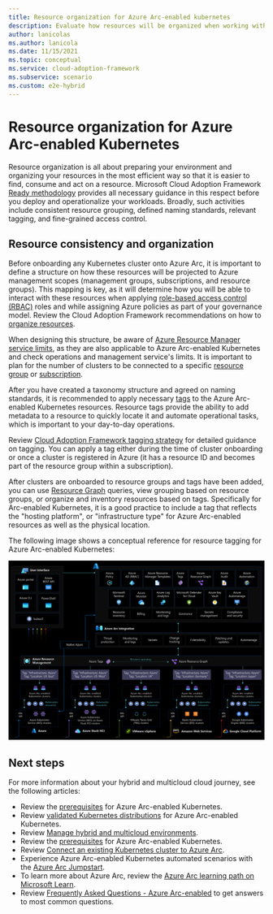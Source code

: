 ```yaml
---
title: Resource organization for Azure Arc-enabled kubernetes
description: Evaluate how resources will be organized when working with Azure Arc-enabled kubernetes
author: lanicolas
ms.author: lanicola
ms.date: 11/15/2021
ms.topic: conceptual
ms.service: cloud-adoption-framework
ms.subservice: scenario
ms.custom: e2e-hybrid
---
```


# Resource organization for Azure Arc-enabled Kubernetes

Resource organization is all about preparing your environment and organizing your resources in the most efficient way so that it is easier to find, consume and act on a resource. Microsoft Cloud Adoption Framework [Ready methodology](/azure/cloud-adoption-framework/ready/) provides all necessary guidance in this respect before you deploy and operationalize your workloads. Broadly, such activities include consistent resource grouping, defined naming standards, relevant tagging, and fine-grained access control.

## Resource consistency and organization

Before onboarding any Kubernetes cluster onto Azure Arc, it is important to define a structure on how these resources will be projected to Azure management scopes (management groups, subscriptions, and resource groups). This mapping is key, as it will determine how you will be able to interact with these resources when applying [role-based access control (RBAC)](./eslz-arc-kubernetes-identity-access-management.md) roles and while assigning Azure policies as part of your governance model. Review the Cloud Adoption Framework recommendations on how to [organize resources](/azure/cloud-adoption-framework/ready/azure-setup-guide/organize-resources?tabs=AzureManagementGroupsAndHierarchy).

When designing this structure, be aware of [Azure Resource Manager service limits](/azure/azure-resource-manager/management/azure-subscription-service-limits), as they are also applicable to Azure Arc-enabled Kubernetes and check operations and management service's limits. It is important to plan for the number of clusters to be connected to a specific [resource group](/azure/azure-resource-manager/management/azure-subscription-service-limits#resource-group-limits) or [subscription](/azure/azure-resource-manager/management/azure-subscription-service-limits#azure-kubernetes-service-limits).

After you have created a taxonomy structure and agreed on naming standards, it is recommended to apply necessary [tags](/azure/cloud-adoption-framework/manage/hybrid/server/best-practices/arc-inventory-tagging) to the Azure Arc-enabled Kubernetes resources. Resource tags provide the ability to add metadata to a resource to quickly locate it and automate operational tasks, which is important to your day-to-day operations.

Review [Cloud Adoption Framework tagging strategy](/azure/cloud-adoption-framework/ready/azure-best-practices/naming-and-tagging) for detailed guidance on tagging. You can apply a tag either during the time of cluster onboarding or once a cluster is registered in Azure (it has a resource ID and becomes part of the resource group within a subscription).

After clusters are onboarded to resource groups and tags have been added, you can use [Resource Graph](/azure/governance/resource-graph/overview#:~:text=Azure%20Resource%20Graph%20is%20a,can%20effectively%20govern%20your%20environment.) queries, view grouping based on resource groups, or organize and inventory resources based on tags. Specifically for Arc-enabled Kubernetes, it is a good practice to include a tag that reflects the "hosting platform", or "infrastructure type" for Azure Arc-enabled resources as well as the physical location.

The following image shows a conceptual reference for resource tagging for Azure Arc-enabled Kubernetes:

[ ![A diagram depicting resource tagging for Azure Arc-enabled kubernetes](./media/arc-enabled-kubernetes-resource-tagging.png)](./media/arc-enabled-kubernetes-resource-tagging.png#lightbox)

## Next steps

For more information about your hybrid and multicloud cloud journey, see the following articles:

- Review the [prerequisites](/azure/azure-arc/kubernetes/quickstart-connect-cluster?tabs=azure-cli#prerequisites) for Azure Arc-enabled Kubernetes.
- Review [validated Kubernetes distributions](/azure/azure-arc/kubernetes/validation-program#validated-distributions) for Azure Arc-enabled Kubernetes.
- Review [Manage hybrid and multicloud environments](/azure/cloud-adoption-framework/scenarios/hybrid/manage).
- Review the [prerequisites](/azure/azure-arc/kubernetes/quickstart-connect-cluster?tabs=azure-cli#prerequisites) for Azure Arc-enabled Kubernetes.
- Review [Connect an existing Kubernetes cluster to Azure Arc](/azure/azure-arc/kubernetes/quickstart-connect-cluster?tabs=azure-cli).
- Experience Azure Arc-enabled Kubernetes automated scenarios with the [Azure Arc Jumpstart](https://azurearcjumpstart.io/azure_arc_jumpstart/azure_arc_k8s/).
- To learn more about Azure Arc, review the [Azure Arc learning path on Microsoft Learn](/learn/paths/manage-hybrid-infrastructure-with-azure-arc/).
- Review [Frequently Asked Questions - Azure Arc-enabled](/azure/azure-arc/kubernetes/faq) to get answers to most common questions.
